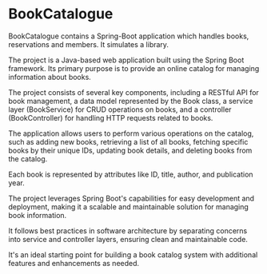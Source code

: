 # BookCatalogue
BookCatalogue contains a Spring-Boot application which handles books, reservations and members. It simulates a library.

The project is a Java-based web application built using the Spring Boot framework. Its primary purpose is to provide an online catalog for managing information about books. 

The project consists of several key components, including a RESTful API for book management, a data model represented by the Book class, a service layer (BookService) for CRUD operations on books, and a controller (BookController) for handling HTTP requests related to books.

The application allows users to perform various operations on the catalog, such as adding new books, retrieving a list of all books, fetching specific books by their unique IDs, updating book details, and deleting books from the catalog. 

Each book is represented by attributes like ID, title, author, and publication year.

The project leverages Spring Boot's capabilities for easy development and deployment, making it a scalable and maintainable solution for managing book information. 

It follows best practices in software architecture by separating concerns into service and controller layers, ensuring clean and maintainable code. 

It's an ideal starting point for building a book catalog system with additional features and enhancements as needed.
